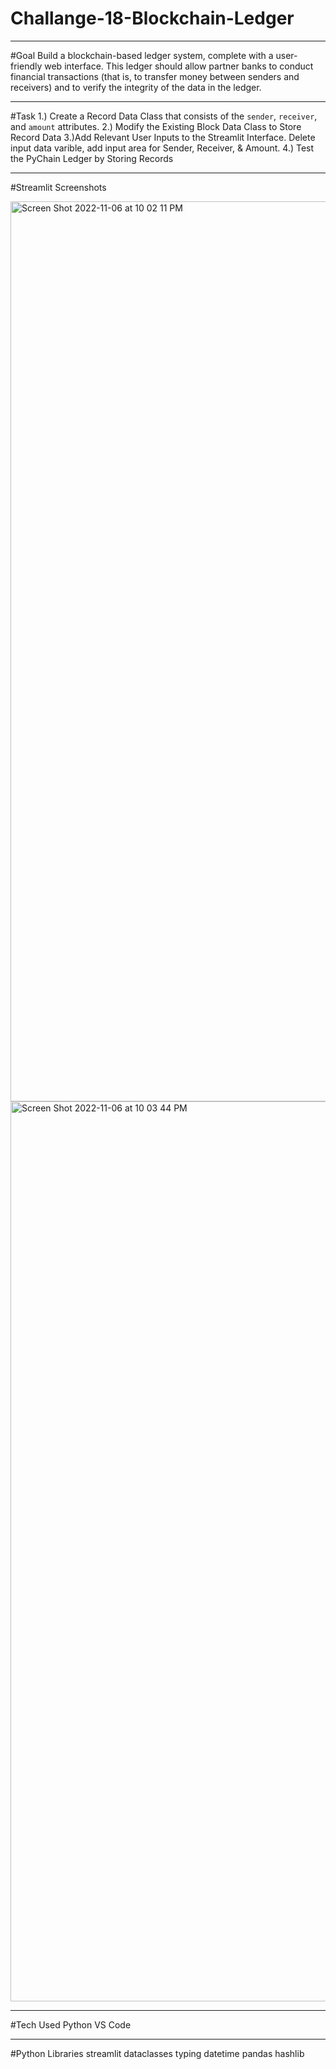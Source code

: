 # Challange-18-Blockchain-Ledger

---

#Goal
Build a blockchain-based ledger system, complete with a user-friendly web interface. This ledger should allow partner banks to conduct financial transactions (that is, to transfer money between senders and receivers) and to verify the integrity of the data in the ledger.

---

#Task
1.) Create a Record Data Class that consists of the `sender`, `receiver`, and
`amount` attributes.
2.) Modify the Existing Block Data Class to Store Record Data
3.)Add Relevant User Inputs to the Streamlit Interface. Delete input data varible, add input area for Sender, Receiver, & Amount.
4.) Test the PyChain Ledger by Storing Records

---

#Streamlit Screenshots


<img width="1440" alt="Screen Shot 2022-11-06 at 10 02 11 PM" src="https://user-images.githubusercontent.com/107821891/200218893-400a5d59-882a-45a0-9459-8e71b9b46e4f.png">
<img width="1440" alt="Screen Shot 2022-11-06 at 10 03 44 PM" src="https://user-images.githubusercontent.com/107821891/200218899-eb70d0e2-7293-40d4-a086-dbff3de8ca03.png">

---
#Tech Used
Python
VS Code

---
#Python Libraries
streamlit
dataclasses
typing
datetime
pandas
hashlib
